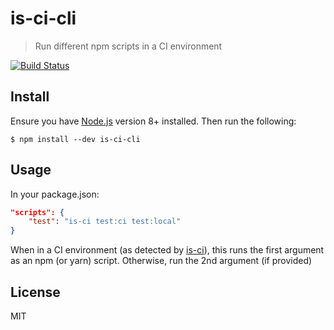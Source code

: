 # is-ci-cli

> Run different npm scripts in a CI environment

[![Build Status](https://travis-ci.org/YellowKirby/is-ci-cli.svg?branch=master)](https://travis-ci.org/YellowKirby/is-ci-cli)

## Install

Ensure you have [Node.js](https://nodejs.org) version 8+ installed. Then run the following:

```
$ npm install --dev is-ci-cli
```

## Usage

In your package.json:

```json
"scripts": {
	"test": "is-ci test:ci test:local"
}
```

When in a CI environment (as detected by
[is-ci](https://github.com/watson/is-ci)), this runs the first argument as an
npm (or yarn) script. Otherwise, run the 2nd argument (if provided)

## License

MIT
